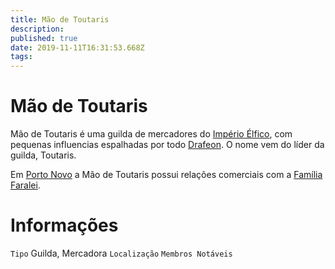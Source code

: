 ```yaml
---
title: Mão de Toutaris
description: 
published: true
date: 2019-11-11T16:31:53.668Z
tags: 
---
```


<!-- SUBTITLE: Visão geral sobre Mão de Toutaris -->

# Mão de Toutaris
Mão de Toutaris é uma guilda de mercadores do [Império Élfico](), com pequenas influencias espalhadas por todo [Drafeon](/lugares/plano-material/drafeon#drafeon). O nome vem do líder da guilda, Toutaris.

Em [Porto Novo]() a Mão de Toutaris possui relações comerciais com a [Família Faralei](/faccoes/faccoes-familiares/familia-faralei#familia-faralei).

# Informações
`Tipo` Guilda, Mercadora
`Localização` 
`Membros Notáveis`

